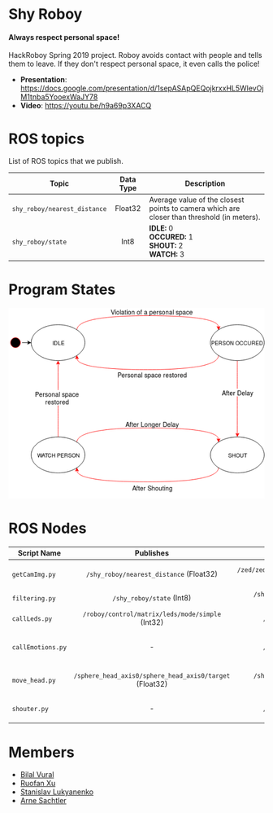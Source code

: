 # Shy Roboy
#### Always respect personal space!
HackRoboy Spring 2019 project. Roboy avoids contact with people and tells them to leave.
If they don't respect personal space, it even calls the police!

* __Presentation__: https://docs.google.com/presentation/d/1sepASApQEQojkrxxHL5WlevOjM1tnba5YooexWaJY78
* __Video__: https://youtu.be/h9a69p3XACQ

# ROS topics
List of ROS topics that we publish.

Topic | Data Type | Description
--- | :---: | ---
`shy_roboy/nearest_distance`|Float32|Average value of the closest points to camera which are closer than threshold (in meters).
`shy_roboy/state`|Int8|__IDLE:__ 0<br>__OCCURED:__ 1<br>__SHOUT:__ 2<br>__WATCH:__ 3

# Program States

<img src="images/roboy_state_machine.png">

# ROS Nodes
Script Name | Publishes | Subscribes | Description
--- | :---: | :---: | ---
`getCamImg.py`|`/shy_roboy/nearest_distance` (Float32)|`/zed/zed_node/depth/depth_registered` (Image)|Reads depth image from ZED camera, applies threshold and calculates the average of the closest pixels.
`filtering.py`|`/shy_roboy/state` (Int8)|`/shy_roboy/nearest_distance` (Float32)|Changes the state of program using the state machine above.
`callLeds.py`|`/roboy/control/matrix/leds/mode/simple` (Int32)|`/shy_roboy/state` (Int8)|Listens state and decides to change Roboy's LEDs accordingly.
`callEmotions.py`|-|`/shy_roboy/state` (Int8)|Listens state and changes Roboy's emotion to angry via `/roboy/cognition/face/emotion` service call.
`move_head.py`|`/sphere_head_axis0/sphere_head_axis0/target` (Float32)|`/shy_roboy/nearest_distance` (Float32)|Listens `/shy_roboy/nearest_distance` and calculates head movement angle in radians.
`shouter.py`|-|`/shy_roboy/state` (Int8)|Executes shouting task via `/roboy/cognition/speech/synthesis/talk` service call.

# Members

- [Bilal Vural](https://github.com/bilalvur)
- [Ruofan Xu](https://github.com/rfn123)
- [Stanislav Lukyanenko](https://github.com/stlukyanenko)
- [Arne Sachtler](https://github.com/aaarne)